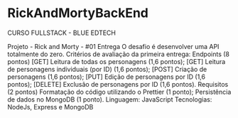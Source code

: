 # RickAndMortyBackEnd

CURSO FULLSTACK - BLUE EDTECH


Projeto - Rick and Morty - #01 Entrega O desafio é desenvolver uma API totalmente do zero.
Critérios de avaliação da primeira entrega: Endpoints (8 pontos) [GET] Leitura de todas os personagens (1,6 pontos); [GET] Leitura de personagens individuais (por ID) (1,6 pontos); [POST] Criação de personagens (1,6 pontos); [PUT] Edição de personagens por ID (1,6 pontos); [DELETE] Exclusão de personagens por ID (1,6 pontos). Requisitos (2 pontos) Formatação do código utilizando o Prettier (1 ponto); Persistência de dados no MongoDB (1 ponto).
Linguagem: JavaScript Tecnologias: NodeJs, Express e MongoDB

